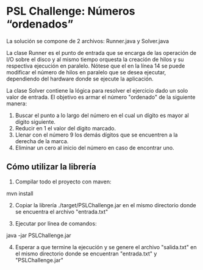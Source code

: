 # PSL Challenge: Números “ordenados”

La solución se compone de 2 archivos: Runner.java y Solver.java

La clase Runner es el punto de entrada que se encarga de las operación de I/O sobre el disco y al mismo tiempo orquesta la creación de hilos y su respectiva ejecución en paralelo.
Nótese que el en la línea 14 se puede modificar el número de hilos en paralelo que se desea ejecutar, dependiendo del hardware donde se ejecute la aplicación.

La clase Solver contiene la lógica para resolver el ejercicio dado un solo valor de entrada. El objetivo es armar el número "ordenado" de la siguiente manera:

1. Buscar el punto a lo largo del número en el cual un dígito es mayor al dígito siguiente.
2. Reducir en 1 el valor del dígito marcado.
3. Llenar con el número 9 los demás dígitos que se encuentren a la derecha de la marca.
4. Eliminar un cero al inicio del número en caso de encontrar uno.


## Cómo utilizar la librería

1. Compilar todo el proyecto con maven:

mvn install

2. Copiar la librería ./target/PSLChallenge.jar en el mismo directorio donde se encuentra el archivo "entrada.txt"

3. Ejecutar por línea de comandos:

java -jar PSLChallenge.jar

4. Esperar a que termine la ejecución y se genere el archivo "salida.txt" en el mismo directorio donde se encuentran "entrada.txt" y "PSLChallenge.jar"
